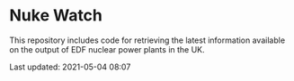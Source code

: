 # Nuke Watch

This repository includes code for retrieving the latest information available on the output of EDF nuclear power plants in the UK.

Last updated: 2021-05-04 08:07